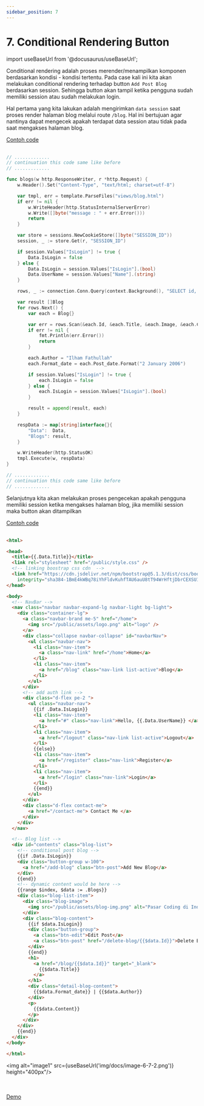 ```yaml
---
sidebar_position: 7
---
```


# 7. Conditional Rendering Button

import useBaseUrl from '@docusaurus/useBaseUrl';

Conditional rendering adalah proses merender/menampilkan komponen berdasarkan kondisi -  kondisi tertentu. Pada case kali ini kita akan melakukan conditional rendering terhadap button `Add Post Blog` berdasarkan session. Sehingga button akan tampil ketika pengguna sudah memiliki session atau sudah melakukan login.

Hal pertama yang kita lakukan adalah mengirimkan `data session` saat proses render halaman blog melalui route `/blog`. Hal ini bertujuan agar nantinya dapat mengecek apakah terdapat data session atau tidak pada saat mengakses halaman blog.

<a class="btn-example-code" href="https://github.com/demo-dumbways/ebook-code-result-chapter-2/blob/day6-8.conditional-rendering/api/index.js">
Contoh code
</a>

<br />
<br />

```go title="main.go" {15-23,40-44}
// .............
// continuation this code same like before 
// .............

func blogs(w http.ResponseWriter, r *http.Request) {
	w.Header().Set("Content-Type", "text/html; charset=utf-8")

	var tmpl, err = template.ParseFiles("views/blog.html")
	if err != nil {
		w.WriteHeader(http.StatusInternalServerError)
		w.Write([]byte("message : " + err.Error()))
		return
	}

	var store = sessions.NewCookieStore([]byte("SESSION_ID"))
	session, _ := store.Get(r, "SESSION_ID")

	if session.Values["IsLogin"] != true {
		Data.IsLogin = false
	} else {
		Data.IsLogin = session.Values["IsLogin"].(bool)
		Data.UserName = session.Values["Name"].(string)
	}

	rows, _ := connection.Conn.Query(context.Background(), "SELECT id, title, image, content, post_at FROM blog ORDER BY id DESC")

	var result []Blog
	for rows.Next() {
		var each = Blog{}

		var err = rows.Scan(&each.Id, &each.Title, &each.Image, &each.Content, &each.Post_date)
		if err != nil {
			fmt.Println(err.Error())
			return
		}

		each.Author = "Ilham Fathullah"
		each.Format_date = each.Post_date.Format("2 January 2006")

		if session.Values["IsLogin"] != true {
			each.IsLogin = false
		} else {
			each.IsLogin = session.Values["IsLogin"].(bool)
		}

		result = append(result, each)
	}

	respData := map[string]interface{}{
		"Data":  Data,
		"Blogs": result,
	}

	w.WriteHeader(http.StatusOK)
	tmpl.Execute(w, respData)
}

// .............
// continuation this code same like before 
// .............
```

Selanjutnya kita akan melakukan proses pengecekan apakah pengguna memiliki session ketika mengakses halaman blog, jika memiliki session maka button akan ditampilkan

<a class="btn-example-code" href="">
Contoh code
</a>

<br />
<br />

```html title=blog.html {31-45,57-61,69-74}
<html>

<head>
  <title>{{.Data.Title}}</title>
  <link rel="stylesheet" href="/public/style.css" />
  <!-- linking boostrap css cdn  -->
  <link href="https://cdn.jsdelivr.net/npm/bootstrap@5.1.3/dist/css/bootstrap.min.css" rel="stylesheet"
    integrity="sha384-1BmE4kWBq78iYhFldvKuhfTAU6auU8tT94WrHftjDbrCEXSU1oBoqyl2QvZ6jIW3" crossorigin="anonymous">
</head>

<body>
  <!-- NavBar -->
  <nav class="navbar navbar-expand-lg navbar-light bg-light">
    <div class="container-lg">
      <a class="navbar-brand me-5" href="/home">
        <img src="/public/assets/logo.png" alt="logo" />
      </a>
      <div class="collapse navbar-collapse" id="navbarNav">
        <ul class="navbar-nav">
          <li class="nav-item">
            <a class="nav-link" href="/home">Home</a>
          </li>
          <li class="nav-item">
            <a href="/blog" class="nav-link list-active">Blog</a>
          </li>
        </ul>
      </div>
      <!-- add auth link -->
      <div class="d-flex pe-2 ">
        <ul class="navbar-nav">
          {{if .Data.IsLogin}}
          <li class="nav-item">
            <a href="#" class="nav-link">Hello, {{.Data.UserName}} </a>
          </li>
          <li class="nav-item">
            <a href="/logout" class="nav-link list-active">Logout</a>
          </li>
          {{else}}
          <li class="nav-item">
            <a href="/register" class="nav-link">Register</a>
          </li>
          <li class="nav-item">
            <a href="/login" class="nav-link">Login</a>
          </li>
          {{end}}
        </ul>
      </div>
      <div class="d-flex contact-me">
        <a href="/contact-me"> Contact Me </a>
      </div>
    </div>
  </nav>

  <!-- Blog list -->
  <div id="contents" class="blog-list">
    <!-- conditional post blog -->
    {{if .Data.IsLogin}}
    <div class="button-group w-100">
      <a href="/add-blog" class="btn-post">Add New Blog</a>
    </div>
    {{end}}
    <!-- dynamic content would be here -->
    {{range $index, $data := .Blogs}}
    <div class="blog-list-item">
      <div class="blog-image">
        <img src="/public/assets/blog-img.png" alt="Pasar Coding di Indonesia Dinilai Masih Menjanjikan" />
      </div>
      <div class="blog-content">
        {{if $data.IsLogin}}
        <div class="button-group">
          <a class="btn-edit">Edit Post</a>
          <a class="btn-post" href="/delete-blog/{{$data.Id}}">Delete Blog</a>
        </div>
        {{end}}
        <h1>
          <a href="/blog/{{$data.Id}}" target="_blank">
            {{$data.Title}}
          </a>
        </h1>
        <div class="detail-blog-content">
          {{$data.Format_date}} | {{$data.Author}}
        </div>
        <p>
          {{$data.Content}}
        </p>
      </div>
    </div>
    {{end}}
  </div>
</body>

</html>
```

<img alt="image1" src={useBaseUrl('img/docs/image-6-7-2.png')} height="400px"/>

<br />
<br />

<div>
<a class="btn-demo" href="https://personal-web-chapter-2.herokuapp.com/blog">
Demo
</a>
</div>